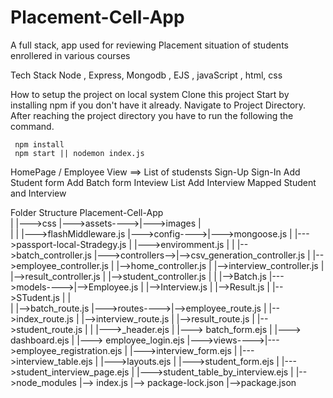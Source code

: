 # Placement-Cell-App
A full stack, app used for reviewing Placement situation of students enrollered in various courses

Tech Stack
Node , Express, Mongodb , EJS , javaScript , html, css

How to setup the project on local system
Clone this project
Start by installing npm if you don't have it already.
Navigate to Project Directory.
After reaching the project directory you have to run the following the command.

     npm install 
     npm start || nodemon index.js

HomePage / Employee View ==> List of studensts
Sign-Up
Sign-In
Add Student form
Add Batch form
Inteview List
Add Interview
Mapped Student and Interview


Folder Structure
Placement-Cell-App    
    |               |--->css
    |--->assets---->|--->images
    |             
    |
    |               |--->flashMiddleware.js
    |--->config---->|--->mongoose.js
    |               |--->passport-local-Stradegy.js
    |               |--->enviromment.js
    |
    |                  |-->batch_controller.js
    |--->controllers-->|-->csv_generation_controller.js
    |                  |-->employee_controller.js
    |                  |-->home_controller.js
    |                  |-->interview_controller.js
    |                  |-->result_controller.js
    |                  |-->student_controller.js
    |
    |               |-->Batch.js
    |--->models---->|-->Employee.js
    |               |-->Interview.js
    |               |-->Result.js
    |               |-->STudent.js
    |
    |              
    |               |-->batch_route.js
    |--->routes---->|-->employee_route.js
    |               |-->index_route.js
    |               |-->interview_route.js
    |               |-->result_route.js
    |               |-->student_route.js
    |
    |              |--->_header.ejs
    |              |---> batch_form.ejs
    |              |---> dashboard.ejs
    |              |---> employee_login.ejs
    |--->views---->|--->employee_registration.ejs
    |              |--->interview_form.ejs
    |              |--->interview_table.ejs
    |              |--->layouts.ejs
    |              |--->student_form.ejs
    |              |--->student_interview_page.ejs
    |              |--->student_table_by_interview.ejs
    |
    |-->node_modules
    |--> index.js
    |--> package-lock.json
    |-->package.json
    